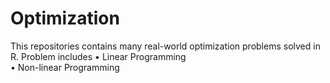 # Optimization
This repositories contains many real-world optimization problems solved in R. Problem includes 
• Linear Programming <br/>
• Non-linear Programming <br/>
